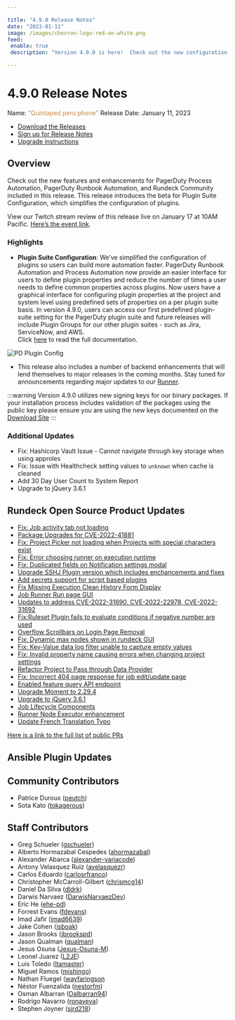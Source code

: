 ```yaml
---

title: "4.9.0 Release Notes"
date: "2023-01-11"
image: /images/chevron-logo-red-on-white.png
feed:
 enable: true
 description: "Version 4.9.0 is here!  Check out the new configuration method for Plugins Suites and be on the look out for major updates to the Runner functionality in a future version."

---
```


# 4.9.0 Release Notes

Name: <span style="color: peru"><span class="glyphicon glyphicon-phone"></span> "Quintaped peru phone"</span>
Release Date: January 11, 2023

- [Download the Releases](https://download.rundeck.com/)
- [Sign up for Release Notes](https://www.rundeck.com/release-notes-signup)
- [Upgrade instructions](/upgrading/)

## Overview

Check out the new features and enhancements for PagerDuty Process Automation, PagerDuty Runbook Automation, and Rundeck Community included in this release. This release introduces the beta for Plugin Suite Configuration, which simplifies the configuration of plugins.

View our Twitch stream review of this release live on January 17 at 10AM Pacific. [Here’s the event link](https://www.twitch.tv/pagerduty/schedule).

### Highlights

- **Plugin Suite Configuration**: We’ve simplified the configuration of plugins so users can build more automation faster. PagerDuty Runbook Automation and Process Automation now provide an easier interface for users to define plugin properties and reduce the number of times a user needs to define common properties across plugins. Now users have a graphical interface for configuring plugin properties at the project and system level using predefined sets of properties on a per plugin suite basis. In version 4.9.0, users can access our first predefined plugin-suite setting for the PagerDuty plugin suite and future releases will include Plugin Groups for our other plugin suites - such as Jira, ServiceNow, and AWS.<br>
Click [here](/manual/plugins) to read the full documentation.

![PD Plugin Config](~@assets/img/relnotes-4.9-pd-config.png)

- This release also includes a number of backend enhancements that will lend themselves to major releases in the coming months.  Stay tuned for announcements regarding major updates to our [Runner](/administration/runner/).

:::warning
Version 4.9.0 utilizes new signing keys for our binary packages.  If your installation process includes validation of the packages using the public key please ensure you are using the new keys documented on the [Download Site](https://download.rundeck.com/)
:::

### Additional Updates

* Fix: Hashicorp Vault Issue - Cannot navigate through key storage when using approles
* Fix: Issue with Healthcheck setting values to `unknown` when cache is cleaned
* Add 30 Day User Count to System Report
* Upgrade to jQuery 3.6.1

## Rundeck Open Source Product Updates

* [Fix: Job activity tab not loading](https://github.com/rundeck/rundeck/pull/8073)
* [Package Upgrades for CVE-2022-41881](https://github.com/rundeck/rundeck/pull/8071)
* [Fix: Project Picker not loading when Projects with special characters exist](https://github.com/rundeck/rundeck/pull/8064)
* [Fix: Error choosing runner on execution runtime](https://github.com/rundeck/rundeck/pull/8063)
* [Fix: Duplicated fields on Notification settings modal](https://github.com/rundeck/rundeck/pull/8061)
* [Upgrade SSHJ Plugin version which includes enchancements and fixes](https://github.com/rundeck/rundeck/pull/8056)
* [Add secrets support for script based plugins](https://github.com/rundeck/rundeck/pull/8050)
* [Fix Missing Execution Clean History Form Display](https://github.com/rundeck/rundeck/pull/8044)
* [Job Runner Run page GUI ](https://github.com/rundeck/rundeck/pull/8041)
* [Updates to address CVE-2022-31690, CVE-2022-22978, CVE-2022-31692](https://github.com/rundeck/rundeck/pull/8039)
* [Fix:Ruleset Plugin fails to evaluate conditions if negative number are used](https://github.com/rundeck/rundeck/pull/8031)
* [Overflow Scrollbars on Login Page Removal](https://github.com/rundeck/rundeck/pull/8028)
* [Fix: Dynamic max nodes shown in rundeck GUI](https://github.com/rundeck/rundeck/pull/8026)
* [Fix: Key-Value data log filter unable to capture empty values](https://github.com/rundeck/rundeck/pull/8024)
* [Fix: Invalid property name causing errors when changing project settings](https://github.com/rundeck/rundeck/pull/8022)
* [Refactor Project to Pass through Data Provider](https://github.com/rundeck/rundeck/pull/8017)
* [Fix: Incorrect 404 page response for job edit/update page](https://github.com/rundeck/rundeck/pull/8011)
* [Enabled feature  query API endpoint](https://github.com/rundeck/rundeck/pull/8010)
* [Upgrade Moment to 2.29.4](https://github.com/rundeck/rundeck/pull/7999)
* [Upgrade to jQuery 3.6.1 ](https://github.com/rundeck/rundeck/pull/7992)
* [Job Lifecycle Components](https://github.com/rundeck/rundeck/pull/7984)
* [Runner Node Executor enhancement ](https://github.com/rundeck/rundeck/pull/7943)
* [Update French Translation Typo](https://github.com/rundeck/rundeck/pull/7917)


[Here is a link to the full list of public PRs](https://github.com/rundeck/rundeck/pulls?q=is%3Apr+milestone%3A4.9.0+is%3Aclosed)

## Ansible Plugin Updates


## Community Contributors

* Patrice Duroux ([peutch](https://github.com/peutch))
* Sota Kato ([tokagerous](https://github.com/tokagerous))


## Staff Contributors

* Greg Schueler ([gschueler](https://github.com/gschueler))
* Alberto Hormazabal Cespedes ([ahormazabal](https://github.com/ahormazabal))
* Alexander Abarca ([alexander-variacode](https://github.com/alexander-variacode))
* Antony Velasquez Ruiz ([avelasquezr](https://github.com/avelasquezr))
* Carlos Eduardo ([carlosrfranco](https://github.com/carlosrfranco))
* Christopher McCarroll-Gilbert ([chrismcg14](https://github.com/chrismcg14))
* Daniel Da Silva ([dldrk](https://github.com/dldrk))
* Darwis Narvaez ([DarwisNarvaezDev](https://github.com/DarwisNarvaezDev))
* Eric He ([ehe-pd](https://github.com/ehe-pd))
* Forrest Evans ([fdevans](https://github.com/fdevans))
* Imad Jafir ([imad6639](https://github.com/imad6639))
* Jake Cohen ([jsboak](https://github.com/jsboak))
* Jason Brooks ([jbrookspd](https://github.com/jbrookspd))
* Jason Qualman ([qualman](https://github.com/qualman))
* Jesus Osuna ([Jesus-Osuna-M](https://github.com/Jesus-Osuna-M))
* Leonel Juarez ([L2JE](https://github.com/L2JE))
* Luis Toledo ([ltamaster](https://github.com/ltamaster))
* Miguel Ramos ([mishingo](https://github.com/mishingo))
* Nathan Fluegel ([wayfaringson](https://github.com/wayfaringson)
* Néstor Fuenzalida ([nestorfm](https://github.com/nestorfm))
* Osman Albarran ([Oalbarran94](https://github.com/Oalbarran94))
* Rodrigo Navarro ([ronaveva](https://github.com/ronaveva))
* Stephen Joyner ([sjrd218](https://github.com/sjrd218))
